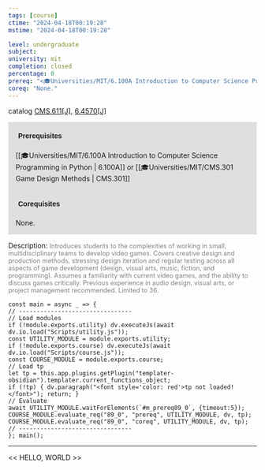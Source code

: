 ```yaml
---
tags: [course]
ctime: "2024-04-18T00:19:28"
mstime: "2024-04-18T00:19:28"

level: undergraduate
subject: 
university: mit
completion: closed
percentage: 0
prereq: "<🎓Universities/MIT/6.100A Introduction to Computer Science Programming in Python> or <🎓Universities/MIT/CMS.301 Game Design Methods>"
coreq: "None."
---
```


catalog [CMS.611[J]](http://student.mit.edu/catalog/mCMSa.html#CMS.611), [6.4570[J]](http://student.mit.edu/catalog/m6d.html#6.4570)

<span style="display: block; padding: 15px; background-color: rgb(100, 100, 100, 0.2);"><font id="m_prereq89_0" style="display: block; font-family: Arial, sans-serif; font-weight: bold; padding: 5px">Prerequisites</font><br><span id="prereq89_0">[[🎓Universities/MIT/6.100A Introduction to Computer Science Programming in Python | 6.100A]] or [[🎓Universities/MIT/CMS.301 Game Design Methods | CMS.301]]</span></span>
<span style="display: block; padding: 15px; background-color: rgb(100, 100, 100, 0.2);"><font id="m_coreq89_0" style="display: block; font-family: Arial, sans-serif; font-weight: bold; padding: 5px">Corequisites</font><br><span id="coreq89_0">None.</span></span>

<font style="">Description:</font>
<font style="color: grey; font-size: 0.8rem;">Introduces students to the complexities of working in small, multidisciplinary teams to develop video games. Covers creative design and production methods, stressing design iteration and regular testing across all aspects of game development (design, visual arts, music, fiction, and programming). Assumes a familiarity with current video games, and the ability to discuss games critically. Previous experience in audio design, visual arts, or project management recommended. Limited to 36.</font>

```dataviewjs
const main = async _ => {
// --------------------------------
// Load modules
if (!module.exports.utility) dv.executeJs(await dv.io.load("Scripts/utility.js"));
const UTILITY_MODULE = module.exports.utility;
if (!module.exports.course) dv.executeJs(await dv.io.load("Scripts/course.js"));
const COURSE_MODULE = module.exports.course;
// Load tp
let tp = this.app.plugins.getPlugin("templater-obsidian").templater.current_functions_object;
if (!tp) { dv.paragraph("<font style='color: red'>tp not loaded!</font>"); return; }
// Evaluate
await UTILITY_MODULE.waitForElements(`#m_prereq89_0`, {timeout:5});
COURSE_MODULE.evaluate_req("89_0", "prereq", UTILITY_MODULE, dv, tp);
COURSE_MODULE.evaluate_req("89_0", "coreq", UTILITY_MODULE, dv, tp);
// --------------------------------
}; main();
```

---

<< HELLO, WORLD >>
